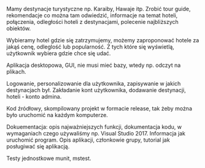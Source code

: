 Mamy destynacje turystyczne np. Karaiby, Hawaje itp. Zrobić tour guide, rekomendacje co można tam odwiedzić, informacje na temat hoteli, połączenia, odległości hoteli z destynacjami, polecenie najbliższych obiektów.

Wybieramy hotel gdzie się zatrzymujemy, możemy zaproponować hotele za jakąś cenę, odleglość lub popularność. Z tych które się wyświetlą, użytkownik wybiera gdzie chce się udać.

Aplikacja desktopowa, GUI, nie musi mieć bazy, wtedy np. odczyt na plikach. 

Logowanie, personalizowanie dla użytkownika, zapisywanie w jakich destynacjach był. Zakładanie kont użytkownika, dodawanie destynacji, hoteli - konto admina.

Kod źródłowy, skompilowany projekt w formacie release, tak żeby można było uruchomić na każdym komputerze.

Dokuementacja: opis najważniejszych funkcji, dokumentacja kodu, w wymaganiach czego używaliśmy np. Visual Studio 2017. Informacja jak uruchomić program. Opis aplikacji, członkowie grupy, tutorial jak posługiwać się aplikacją.

Testy jednostkowe munit, mstest.